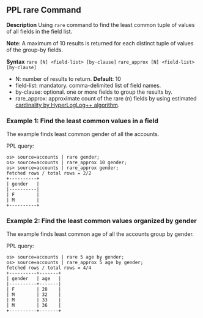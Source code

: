 ## PPL rare Command

**Description**
Using ``rare`` command to find the least common tuple of values of all fields in the field list.

**Note**: A maximum of 10 results is returned for each distinct tuple of values of the group-by fields.

**Syntax**
`rare [N] <field-list> [by-clause]`
`rare_approx [N] <field-list> [by-clause]`

* N: number of results to return. **Default**: 10
* field-list: mandatory. comma-delimited list of field names.
* by-clause: optional. one or more fields to group the results by.
* rare_approx: approximate count of the rare (n) fields by using estimated [cardinality by HyperLogLog++ algorithm](https://spark.apache.org/docs/3.5.2/sql-ref-functions-builtin.html).


### Example 1: Find the least common values in a field

The example finds least common gender of all the accounts.

PPL query:

    os> source=accounts | rare gender;
    os> source=accounts | rare_approx 10 gender;
    os> source=accounts | rare_approx gender;
    fetched rows / total rows = 2/2
    +----------+
    | gender   |
    |----------|
    | F        |
    | M        |
    +----------+


### Example 2: Find the least common values organized by gender

The example finds least common age of all the accounts group by gender.

PPL query:

    os> source=accounts | rare 5 age by gender;
    os> source=accounts | rare_approx 5 age by gender;
    fetched rows / total rows = 4/4
    +----------+-------+
    | gender   | age   |
    |----------+-------|
    | F        | 28    |
    | M        | 32    |
    | M        | 33    |
    | M        | 36    |
    +----------+-------+
